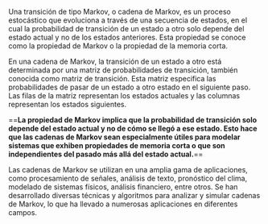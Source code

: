 Una transición de tipo Markov, o cadena de Markov, es un proceso estocástico que evoluciona a través de una secuencia de estados, en el cual la probabilidad de transición de un estado a otro solo depende del estado actual y no de los estados anteriores. Esta propiedad se conoce como la propiedad de Markov o la propiedad de la memoria corta.

En una cadena de Markov, la transición de un estado a otro está determinada por una matriz de probabilidades de transición, también conocida como matriz de transición. Esta matriz especifica las probabilidades de pasar de un estado a otro estado en el siguiente paso. Las filas de la matriz representan los estados actuales y las columnas representan los estados siguientes.

==**La propiedad de Markov implica que la probabilidad de transición solo depende del estado actual y no de cómo se llegó a ese estado. Esto hace que las cadenas de Markov sean especialmente útiles para modelar sistemas que exhiben propiedades de memoria corta o que son independientes del pasado más allá del estado actual.**==

Las cadenas de Markov se utilizan en una amplia gama de aplicaciones, como procesamiento de señales, análisis de texto, pronóstico del clima, modelado de sistemas físicos, análisis financiero, entre otros. Se han desarrollado diversas técnicas y algoritmos para analizar y simular cadenas de Markov, lo que ha llevado a numerosas aplicaciones en diferentes campos.